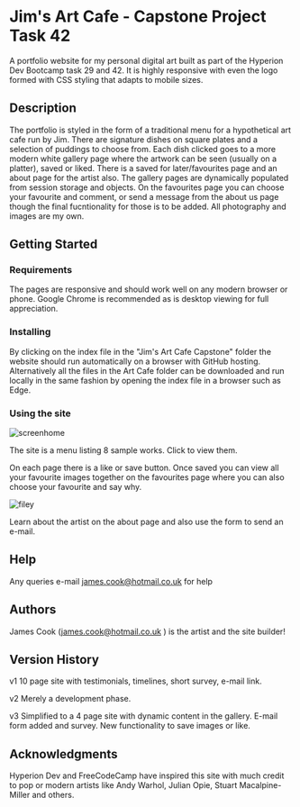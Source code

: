 # Jim's Art Cafe - Capstone Project Task 42

A portfolio website for my personal digital art built as part of the Hyperion Dev Bootcamp task 29 and 42. It is highly responsive with even the logo formed with CSS styling that adapts to mobile sizes.

## Description

The portfolio is styled in the form of a traditional menu for a hypothetical art cafe run by Jim. There are signature dishes on square plates and a selection of puddings to choose from. Each dish clicked goes to a more modern white gallery page where the artwork can be seen (usually on a platter), saved or liked. There is a saved for later/favourites page and an about page for the artist also. The gallery pages are dynamically populated from session storage and objects. On the favourites page you can choose your favourite and comment, or send a message from the about us page though the final fucntionality for those is to be added. All photography and images are my own.

## Getting Started

### Requirements

The pages are responsive and should work well on any modern browser or phone. Google Chrome is recommended as is desktop viewing for full appreciation.

### Installing

By clicking on the index file in the "Jim's Art Cafe Capstone" folder the website should run automatically on a browser with GitHub hosting. Alternatively all the files in the Art Cafe folder can be downloaded and run locally in the same fashion by opening the index file in a browser such as Edge.

### Using the site 
![screenhome](https://user-images.githubusercontent.com/125384035/218826386-1e6bf976-2301-425e-a8a2-382b0e51b81a.jpg)

The site is a menu listing 8 sample works. Click to view them.

On each page there is a like or save button. Once saved you can view all your favourite images together on the favourites page where you can also choose your favourite and say why.

![filey](https://user-images.githubusercontent.com/125384035/218827063-f3db8976-88fb-4e11-b3f6-0d2cc5e9d80f.jpg)

Learn about the artist on the about page and also use the form to send an e-mail.


## Help

Any queries e-mail james.cook@hotmail.co.uk for help

## Authors

James Cook (james.cook@hotmail.co.uk ) is the artist and the site builder!

## Version History

v1 10 page site with testimonials, timelines, short survey, e-mail link.

v2 Merely a development phase.

v3 Simplified to a 4 page site with dynamic content in the gallery. E-mail form added and survey. New functionality to save images or like.

## Acknowledgments

Hyperion Dev and FreeCodeCamp have inspired this site with much credit to pop or modern artists like Andy Warhol, Julian Opie, Stuart Macalpine-Miller and others.
